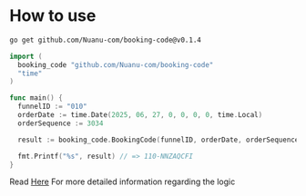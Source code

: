 # How to use
```sh
go get github.com/Nuanu-com/booking-code@v0.1.4
```

```go
import (
  booking_code "github.com/Nuanu-com/booking-code"
  "time"
)

func main() {
  funnelID := "010"
  orderDate := time.Date(2025, 06, 27, 0, 0, 0, 0, time.Local)
  orderSequence := 3034

  result := booking_code.BookingCode(funnelID, orderDate, orderSequence)

  fmt.Printf("%s", result) // => 110-NNZAQCFI
}
```

Read [Here](https://nuanu-team.monday.com/docs/2028089117) For more detailed information regarding the logic